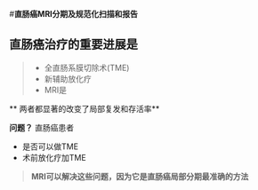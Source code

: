 #**直肠癌MRI分期及规范化扫描和报告**
## 直肠癌治疗的重要进展是
   > *  全直肠系膜切除术(TME)
   > *  新辅助放化疗
   > * MRI是

** 两者都显著的改变了局部复发和存活率**

**问题？**
直肠癌患者
* 是否可以做TME
* 术前放化疗加TME
> **MRI可以解决这些问题，因为它是直肠癌局部分期最准确的方法**
